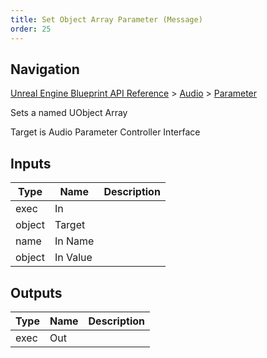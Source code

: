 ```yaml
---
title: Set Object Array Parameter (Message)
order: 25
---
```

## Navigation

[Unreal Engine Blueprint API Reference](https://dev.epicgames.com/documentation/en-us/unreal-engine/BlueprintAPI) > [Audio](https://dev.epicgames.com/documentation/en-us/unreal-engine/BlueprintAPI/Audio) > [Parameter](https://dev.epicgames.com/documentation/en-us/unreal-engine/BlueprintAPI/Audio/Parameter)

Sets a named UObject Array

Target is Audio Parameter Controller Interface

## Inputs

| Type | Name | Description |
| --- | --- | --- |
| exec | In |  |
| object | Target |  |
| name | In Name |  |
| object | In Value |  |

## Outputs

| Type | Name | Description |
| --- | --- | --- |
| exec | Out |  |
